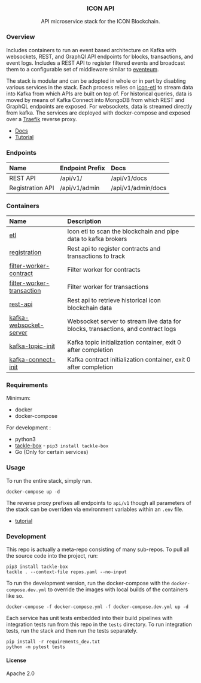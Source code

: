 <p align="center">
  <h3 align="center">ICON API</h3>

  <p align="center">
    API microservice stack for the ICON Blockchain.
    <br />
</p>

### Overview 

Includes containers to run an event based architecture on Kafka with websockets, REST, and GraphQl API endpoints for blocks, transactions, and event logs.  Includes a REST API to register filtered events and broadcast them to a configurable set of middleware similar to [eventeum](https://github.com/eventeum/eventeum). 

The stack is modular and can be adopted in whole or in part by disabling various services in the stack.  Each process relies on [icon-etl](https://github.com/blockchain-etl/icon-etl) to stream data into Kafka from which APIs are built on top of.  For historical queries, data is moved by means of Kafka Connect into MongoDB from which REST and GraphQL endpoints are exposed.
For websockets, data is streamed directly from kafka.  The services are deployed with docker-compose and exposed over a [Traefik](https://doc.traefik.io/traefik/) reverse proxy.  

- [Docs](https://geometry-labs.github.io/icon-api/)
- [Tutorial](https://geometry-labs.github.io/icon-api/TUTORIAL.html)

### Endpoints 
| Name | Endpoint Prefix |  Docs | 
| :--- | :--- | :--- |  
| REST API | /api/v1/ | /api/v1/docs |
| Registration API | /api/v1/admin | /api/v1/admin/docs |

### Containers

| Name | Description | 
| :--- | :---------- |
| [etl](https://github.com/geometry-labs/icon-etl) | Icon etl to scan the blockchain and pipe data to kafka brokers |
| [registration](https://github.com/geometry-labs/icon-filter-registration) | Rest api to register contracts and transactions to track |
| [filter-worker-contract](https://github.com/geometry-labs/icon-kafka-worker) | Filter worker for contracts |
| [filter-worker-transaction](https://github.com/geometry-labs/icon-kafka-worker) | Filter worker for transactions | 
| [rest-api](https://github.com/geometry-labs/icon-rest-api) | Rest api to retrieve historical icon blockchain data |
| [kafka-websocket-server](https://github.com/geometry-labs/kafka-websocket-server) | Websocket server to stream live data for blocks, transactions, and contract logs |
| [kafka-topic-init](https://github.com/geometry-labs/kafka-topics-init) | Kafka topic initialization container, exit 0 after completion |
| [kafka-connect-init](https://github.com/geometry-labs/kafka-connect-init) | Kafka contract initialization container, exit 0 after completion |


### Requirements 

Minimum:
- docker 
- docker-compose 

For development :
- python3
- [tackle-box](https://github.com/geometry-labs/tackle-box) - `pip3 install tackle-box`
- Go (Only for certain services)

### Usage 

To run the entire stack, simply run. 
```shell script
docker-compose up -d
```

The reverse proxy prefixes all endpoints to `api/v1` though all parameters of the stack can be overriden via environment variables within an `.env` file. 

- [tutorial](https://geometry-labs.github.io/icon-api/TUTORIAL.html)

### Development 

This repo is actually a meta-repo consisting of many sub-repos. To pull all the source code into the project, run:
```shell script
pip3 install tackle-box 
tackle . --context-file repos.yaml --no-input 
```

To run the development version, run the docker-compose with the `docker-compose.dev.yml` to override the images with local builds of the containers like so. 

```shell script
docker-compose -f docker-compose.yml -f docker-compose.dev.yml up -d 
```

Each service has unit tests embedded into their build pipelines with integration tests run from this repo in the `tests` directory. To run integration tests, run the stack and then run the tests separately. 

```shell script
pip install -r requirements_dev.txt 
python -m pytest tests
```

#### License

Apache 2.0
